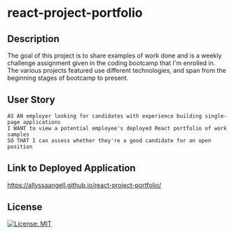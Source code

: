 # react-project-portfolio

## Description
The goal of this project is to share examples of work done and is a weekly challenge assignment given in the coding bootcamp that I'm enrolled in. The various projects featured use different technologies, and span from the beginning stages of bootcamp to present.

## User Story
```
AS AN employer looking for candidates with experience building single-page applications
I WANT to view a potential employee's deployed React portfolio of work samples
SO THAT I can assess whether they're a good candidate for an open position
```

## Link to Deployed Application
https://allyssaangell.github.io/react-project-portfolio/

## License
[![License: MIT](https://img.shields.io/badge/License-MIT-yellow.svg)](https://opensource.org/licenses/MIT)
